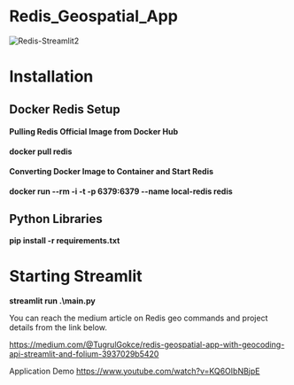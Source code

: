 # Redis_Geospatial_App

![Redis-Streamlit2](https://user-images.githubusercontent.com/63010257/188336133-c8778ffc-5166-4055-98d6-bcf690101d96.png)


# Installation

## Docker Redis Setup

#### Pulling Redis Official Image from Docker Hub
**docker pull redis**

#### Converting Docker Image to Container and Start Redis
**docker run --rm -i -t -p 6379:6379 --name local-redis redis**


## Python Libraries
**pip install -r requirements.txt**

# Starting Streamlit

**streamlit run .\main.py**


You can reach the medium article on Redis geo commands and project details from the link below.

https://medium.com/@TugrulGokce/redis-geospatial-app-with-geocoding-api-streamlit-and-folium-3937029b5420


Application Demo
https://www.youtube.com/watch?v=KQ6OIbNBjpE
